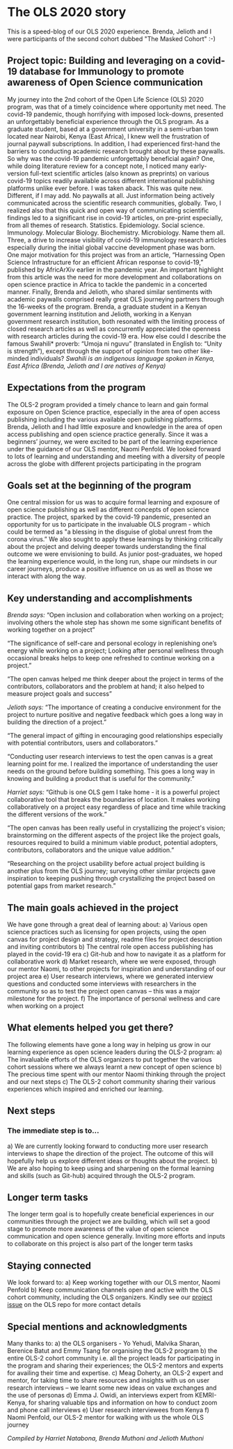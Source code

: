 # The OLS 2020 story
This is a speed-blog of our OLS 2020 experience. Brenda, Jelioth and I were participants of the second cohort dubbed "The Masked Cohort" :-)

## Project topic: Building and leveraging on a covid-19 database for Immunology to promote awareness of Open Science communication
My journey into the 2nd cohort of the Open Life Science (OLS) 2020 program, was that of a timely coincidence where opportunity met need. The covid-19 pandemic, though horrifying with imposed lock-downs, presented an unforgettably beneficial experience through the OLS program. As a graduate student, based at a government university in a semi-urban town located near Nairobi, Kenya (East Africa), I knew well the frustration of journal paywall subscriptions. In addition, I had experienced first-hand the barriers to conducting academic research brought about by these paywalls. 
So why was the covid-19 pandemic unforgettably beneficial again? One, while doing literature review for a concept note, I noticed many early-version full-text scientific articles (also known as preprints) on various covid-19 topics readily available across different international publishing platforms unlike ever before. I was taken aback. This was quite new. Different, if I may add. No paywalls at all. Just information being actively communicated across the scientific research communities, globally. Two, I realized also that this quick and open way of communicating scientific findings led to a significant rise in covid-19 articles, on pre-print especially, from all themes of research. Statistics. Epidemiology. Social science. Immunology. Molecular Biology. Biochemistry. Microbiology. Name them all. Three, a drive to increase visibility of covid-19 immunology research articles especially during the initial global vaccine development phase was born. One major motivation for this project was from an article, “Harnessing Open Science Infrastructure for an efficient African response to covid-19,” published by AfricArXiv earlier in the pandemic year. An important highlight from this article was the need for more development and collaborations on open science practice in Africa to tackle the pandemic in a concerted manner. Finally, Brenda and Jelioth, who shared similar sentiments with academic paywalls comprised really great OLS journeying partners through the 16-weeks of the program. Brenda, a graduate student in a Kenyan government learning institution and Jelioth, working in a Kenyan government research institution, both resonated with the limiting process of closed research articles as well as concurrently appreciated the openness with research articles during the covid-19 era. How else could I describe the famous Swahili* proverb: “Umoja ni nguvu” (translated in English to: “Unity is strength”), except through the support of opinion from two other like-minded individuals?
*Swahili is an indigenous language spoken in Kenya, East Africa (Brenda, Jelioth and I are natives of Kenya)*

## Expectations from the program
The OLS-2 program provided a timely chance to learn and gain formal exposure on Open Science practice, especially in the area of open access publishing including the various available open publishing platforms. Brenda, Jelioth and I had little exposure and knowledge in the area of open access publishing and open science practice generally.
Since it was a beginners’ journey, we were excited to be part of the learning experience under the guidance of our OLS mentor, Naomi Penfold. We looked forward to lots of learning and understanding and meeting with a diversity of people across the globe with different projects participating in the program

## Goals set at the beginning of the program
One central mission for us was to acquire formal learning and exposure of open science publishing as well as different concepts of open science practice. The project, sparked by the covid-19 pandemic, presented an opportunity for us to participate in the invaluable OLS program - which could be termed as "a blessing in the disguise of global unrest from the corona virus.”
We also sought to apply these learnings by thinking critically about the project and delving deeper towards understanding the final outcome we were envisioning to build.
As junior post-graduates, we hoped the learning experience would, in the long run, shape our mindsets in our career journeys, produce a positive influence on us as well as those we interact with along the way.

## Key understanding and accomplishments
*Brenda says:*
“Open inclusion and collaboration when working on a project; involving others the whole step has shown me some significant benefits of working together on a project”

“The significance of self-care and personal ecology in replenishing one’s energy while working on a project; Looking after personal wellness through occasional breaks helps to keep one refreshed to continue working on a project.”

“The open canvas helped me think deeper about the project in terms of the contributors, collaborators and the problem at hand; it also helped to measure project goals and success”

*Jelioth says:*
“The importance of creating a conducive environment for the project to nurture positive and negative feedback which goes a long way in building the direction of a project.”

“The general impact of gifting in encouraging good relationships especially with potential contributors, users and collaborators.”

“Conducting user research interviews to test the open canvas is a great learning point for me. I realized the importance of understanding the user needs on the ground before building something. This goes a long way in knowing and building a product that is useful for the community.”

*Harriet says:*
“Github is one OLS gem I take home - it is a powerful project collaborative tool that breaks the boundaries of location. It makes working collaboratively on a project easy regardless of place and time while tracking the different versions of the work.”

“The open canvas has been really useful in crystallizing the project's vision; brainstorming on the different aspects of the project like the project goals, resources required to build a minimum viable product, potential adopters, contributors, collaborators and the unique value addition.”

“Researching on the project usability before actual project building is another plus from the OLS journey; surveying other similar projects gave inspiration to keeping pushing through crystallizing the project based on potential gaps from market research.”

## The main goals achieved in the project
We have gone through a great deal of learning about: 
a)	Various open science practices such as licensing for open projects, using the open canvas for project design and strategy, readme files for project description and inviting contributors
b)	The central role open access publishing has played in the covid-19 era
c)	Git-hub and how to navigate it as a platform for collaborative work
d)	Market research, where we were exposed, through our mentor Naomi, to other projects for inspiration and understanding of our project area
e)	User research interviews, where we generated interview questions and conducted some interviews with researchers in the community so as to test the project open canvas – this was a major milestone for the project.
f)	The importance of personal wellness and care when working on a project

## What elements helped you get there?
The following elements have gone a long way in helping us grow in our learning experience as open science leaders during the OLS-2 program:
a)	The invaluable efforts of the OLS organizers to put together the various cohort sessions where we always learnt a new concept of open science
b)	The precious time spent with our mentor Naomi thinking through the project and our next steps
c)	The OLS-2 cohort community sharing their various experiences which inspired and enriched our learning.

## Next steps
### The immediate step is to...
a)	We are currently looking forward to conducting more user research interviews to shape the direction of the project. The outcome of this will hopefully help us explore different ideas or thoughts about the project.
b)	We are also hoping to keep using and sharpening on the formal learning and skills (such as Git-hub) acquired through the OLS-2 program.

## Longer term tasks
The longer term goal is to hopefully create beneficial experiences in our communities through the project we are building, which will set a good stage to promote more awareness of the value of open science communication and open science generally.
Inviting more efforts and inputs to collaborate on this project is also part of the longer term tasks

## Staying connected
We look forward to:
a)	Keep working together with our OLS mentor, Naomi Penfold
b)	Keep communication channels open and active with the OLS cohort community, including the OLS organizers. Kindly see our [project issue](https://github.com/open-life-science/ols-2/issues/85) on the OLS repo for more contact details

## Special mentions and acknowledgments
Many thanks to:
a)	the OLS organisers - Yo Yehudi, Malvika Sharan, Berenice Batut and Emmy Tsang for organising the OLS-2 program
b)	the entire OLS-2 cohort community i.e. all the project leads for participating in the program and sharing their experiences; the OLS-2 mentors and experts for availing their time and expertise.
c)	Meag Doherty, an OLS-2 expert and mentor, for taking time to share resources and insights with us on user research interviews – we learnt some new ideas on value exchanges and the use of personas
d)	Emma J. Owidi, an interviews expert from KEMRI-Kenya, for sharing valuable tips and information on how to conduct zoom and phone call interviews
e)  User research interviewees from Kenya
f)	Naomi Penfold, our OLS-2 mentor for walking with us the whole OLS journey

*Compiled by Harriet Natabona, Brenda Muthoni and Jelioth Muthoni*
